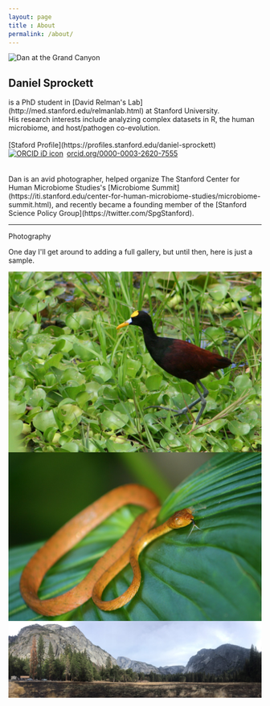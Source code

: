 ```yaml
---
layout: page
title : About
permalink: /about/
---
```


![Dan at the Grand Canyon](Dan_at_Grand_Canyon.jpg)

<h2>Daniel Sprockett</h2>
is a PhD student in [David Relman's Lab](http://med.stanford.edu/relmanlab.html) at Stanford University. <br>
His research interests include analyzing complex datasets in R, the human microbiome, and host/pathogen co-evolution.<br>
<br>
[Staford Profile](https://profiles.stanford.edu/daniel-sprockett)
<br>
<div itemscope itemtype="https://schema.org/Person"><a itemprop="sameAs" content="https://orcid.org/0000-0003-2620-7555" href="https://orcid.org/0000-0003-2620-7555" target="orcid.widget" rel="noopener noreferrer" style="vertical-align:top;"><img src="https://orcid.org/sites/default/files/images/orcid_16x16.png" style="width:1em;margin-right:.5em;" alt="ORCID iD icon">orcid.org/0000-0003-2620-7555</a></div>
<br>
<br>
Dan is an avid photographer, 
helped organize The Stanford Center for Human Microbiome Studies's [Microbiome Summit](https://iti.stanford.edu/center-for-human-microbiome-studies/microbiome-summit.html), 
and recently became a founding member of the [Stanford Science Policy Group](https://twitter.com/SpgStanford).

***

Photography

One day I'll get around to adding a full gallery, but until then, here is just a sample.

<img src="images/Northern_Jacana.jpg" alt="Northern Jacana" style="float: left; margin-right: 10px;" />

<img src="images/Tree_Snake.jpg" alt="Tree Snake Costa Rica" style="float: right; margin-left: 10px;" />

<img src="images/Yosemite_Valley.jpg" alt="Yosemite Valley" style="float: left; margin-right: 10px;" />



